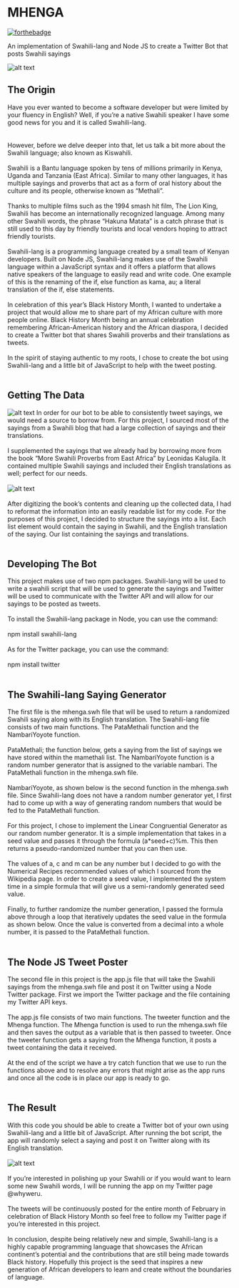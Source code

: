 # MHENGA

[![forthebadge](https://forthebadge.com/images/badges/made-with-javascript.svg)](https://forthebadge.com)

An implementation of Swahili-lang and Node JS to create a Twitter Bot that posts Swahili sayings

![alt text](https://github.com/FelixWaweru/MHENGA/blob/main/Images/khanga.jpg) 

## The Origin
Have you ever wanted to become a software developer but were limited by your fluency in English? Well, if you’re a native Swahili speaker I have some good news for you and it is called Swahili-lang.  
<br><br>
However, before we delve deeper into that, let us talk a bit more about the Swahili language; also known as Kiswahili.
<br><br> 
Swahili is a Bantu language spoken by tens of millions primarily in Kenya, Uganda and Tanzania (East Africa). Similar to many other languages, it has multiple sayings and proverbs that act as a form of oral history about the culture and its people, otherwise known as “Methali”.
<br><br>
Thanks to multiple films such as the 1994 smash hit film, The Lion King, Swahili has become an internationally recognized language. Among many other Swahili words, the phrase “Hakuna Matata” is a catch phrase that is still used to this day by friendly tourists and local vendors hoping to attract friendly tourists.
<br><br>
Swahili-lang is a programming language created by a small team of Kenyan developers. Built on Node JS, Swahili-lang makes use of the Swahili language within a JavaScript syntax and it offers a platform that allows native speakers of the language to easily read and write code. One example of this is the renaming of the if, else function as kama, au; a literal translation of the if, else statements.
<br><br>
In celebration of this year’s Black History Month, I wanted to undertake a project that would allow me to share part of my African culture with more people online. Black History Month being an annual celebration remembering African-American history and the African diaspora, I decided to create a Twitter bot that shares Swahili proverbs and their translations as tweets.
<br><br>
In the spirit of staying authentic to my roots, I chose to create the bot using Swahili-lang and a little bit of JavaScript to help with the tweet posting.
<br><br>

## Getting The Data
![alt text](https://github.com/FelixWaweru/MHENGA/blob/main/Images/largepreview.png) 
In order for our bot to be able to consistently tweet sayings, we would need a source to borrow from. For this project, I sourced most of the sayings from a Swahili blog that had a large collection of sayings and their translations.
<br><br>
I supplemented the sayings that we already had by borrowing more from the book “More Swahili Proverbs from East Africa” by Leonidas Kalugila. It contained multiple Swahili sayings and included their English translations as well; perfect for our needs.
<br><br>
![alt text](https://github.com/FelixWaweru/MHENGA/blob/main/Images/Screenshot%20(170).png) 
<br><br>
After digitizing the book’s contents and cleaning up the collected data, I had to reformat the information into an easily readable list for my code. For the purposes of this project, I decided to structure the sayings into a list. Each list element would contain the saying in Swahili, and the English translation of the saying.
Our list containing the sayings and translations.
<br><br>

## Developing The Bot
This project makes use of two npm packages. Swahili-lang will be used to write a swahili script that will be used to generate the sayings and Twitter will be used to communicate with the Twitter API and will allow for our sayings to be posted as tweets.
<br><br>
To install the Swahili-lang package in Node, you can use the command:<br><br>
npm install swahili-lang<br><br>
As for the Twitter package, you can use the command:<br><br>
npm install twitter<br><br>

## The Swahili-lang Saying Generator
The first file is the mhenga.swh file that will be used to return a randomized Swahili saying along with its English translation. The Swahili-lang file consists of two main functions. The PataMethali function and the NambariYoyote function.
<br><br>
PataMethali; the function below, gets a saying from the list of sayings we have stored within the mamethali list. The NambariYoyote function is a random number generator that is assigned to the variable nambari.
The PataMethali function in the mhenga.swh file.
<br><br>
NambariYoyote, as shown below is the second function in the mhenga.swh file. Since Swahili-lang does not have a random number generator yet, I first had to come up with a way of generating random numbers that would be fed to the PataMethali function.
<br><br>
For this project, I chose to implement the Linear Congruential Generator as our random number generator. It is a simple implementation that takes in a seed value and passes it through the formula (a*seed+c)%m. This then returns a pseudo-randomized number that you can then use.
<br><br>
The values of a, c and m can be any number but I decided to go with the Numerical Recipes recommended values of which I sourced from the Wikipedia page. In order to create a seed value, I implemented the system time in a simple formula that will give us a semi-randomly generated seed value.
<br><br>
Finally, to further randomize the number generation, I passed the formula above through a loop that iteratively updates the seed value in the formula as shown below. Once the value is converted from a decimal into a whole number, it is passed to the PataMethali function.
<br><br>


## The Node JS Tweet Poster
The second file in this project is the app.js file that will take the Swahili sayings from the mhenga.swh file and post it on Twitter using a Node Twitter package. First we import the Twitter package and the file containing my Twitter API keys.
<br><br>
The app.js file consists of two main functions. The tweeter function and the Mhenga function.
The Mhenga function is used to run the mhenga.swh file and then saves the output as a variable that is then passed to tweeter. Once the tweeter function gets a saying from the Mhenga function, it posts a tweet containing the data it received.
<br><br>
At the end of the script we have a try catch function that we use to run the functions above and to resolve any errors that might arise as the app runs and once all the code is in place our app is ready to go.
<br><br>

## The Result
With this code you should be able to create a Twitter bot of your own using Swahili-lang and a little bit of JavaScript. After running the bot script, the app will randomly select a saying and post it on Twitter along with its English translation.
<br><br>
![alt text](https://github.com/FelixWaweru/MHENGA/blob/main/Images/Screenshot%20(172).png)
<br><br>
If you’re interested in polishing up your Swahili or if you would want to learn some new Swahili words, I will be running the app on my Twitter page @whyweru.
<br><br>
The tweets will be continuously posted for the entire month of February in celebration of Black History Month so feel free to follow my Twitter page if you’re interested in this project.
<br><br>
In conclusion, despite being relatively new and simple, Swahili-lang is a highly capable programming language that showcases the African continent’s potential and the contributions that are still being made towards Black history. Hopefully this project is the seed that inspires a new generation of African developers to learn and create without the boundaries of language.
<br><br>


